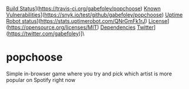 [Build Status](https://badgen.net/travis/gabefoley/popchoose)](https://travis-ci.org/gabefoley/popchoose)
[Known Vulnerabilities](https://snyk.io/test/github/gabefoley/popchoose/badge.svg)](https://snyk.io/test/github/gabefoley/popchoose)
[Uptime Robot status](https://img.shields.io/uptimerobot/ratio/7/m783704485-14a0fd15fb64b95827ff99d7?label=uptime%20%28last%207%20days%29)](https://stats.uptimerobot.com/QNrGmFk1rJ)
[License](https://badgen.net/github/license/gabefoley/popchoose)](https://opensource.org/licenses/MIT)
[Dependencies](https://badgen.net/dependabot/dependabot/dependabot-core/?icon=dependabot)
[Twitter](https://badgen.net/twitter/follow/gabefoley)](https://twitter.com/gabefoley)]\

# popchoose

Simple in-browser game where you try and pick which artist is more popular on Spotify right now
